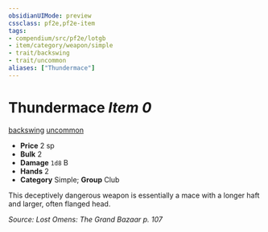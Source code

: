 ```yaml
---
obsidianUIMode: preview
cssclass: pf2e,pf2e-item
tags:
- compendium/src/pf2e/lotgb
- item/category/weapon/simple
- trait/backswing
- trait/uncommon
aliases: ["Thundermace"]
---
```

# Thundermace *Item 0*  
[backswing](../../../rules/traits/backswing.md)  [uncommon](../../../rules/traits/uncommon.md)  

- **Price** 2 sp
- **Bulk** 2
- **Damage** `1d8` B
- **Hands** 2
- **Category** Simple; **Group** Club 

This deceptively dangerous weapon is essentially a mace with a longer haft and larger, often flanged head.

*Source: Lost Omens: The Grand Bazaar p. 107*